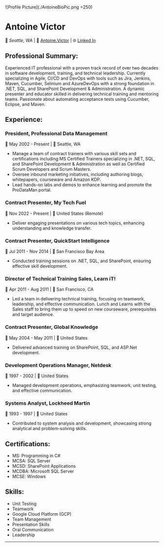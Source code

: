 ![Profile Picture](./AntoineBioPic.png =250)

# Antoine Victor
📍 *Seattle, WA* | 📧 [Antoine.Victor](mailto://antoine.victor@gmail.com) | 🌐 [Linked In](https://www.linkedin.com/in/antoinevictor)

## **Professional Summary:**
Experienced IT professional with a proven track record of over two decades in software development, training, and technical leadership. Currently specializing in Agile, CI/CD and DevOps with tools such as Jira, Jenkins, Maven, Cucumber, Selinium and AzureDevOps with a strong foundation in .NET, SQL, and SharePoint Development & Administration. A dynamic presenter and educator skilled in delivering technical training and mentoring teams. Passionate about automating acceptance tests using Cucumber, Eclipse, and Maven.

## **Experience:**

### President, Professional Data Management
📅 May 2002 - Present | 📍 Seattle, WA
- Manage a team of contract trainers with various skill sets and certifications including MS Certified Trainers specializing in .NET, SQL, and SharePoint Development & Administration as well as Certified Scrum Developers and Scrum Masters.
- Oversee inbound marketing initiatives, including authoring blogs, whitepapers, courseware and Amazon KDP.
- Lead hands-on labs and demos to enhance learning and promote the ProDataMan portal.

### Contract Presenter, My Tech Fuel
📅 Nov 2022 - Present | 📍 United States (Remote)
- Deliver engaging presentations on various tech topics, enhancing understanding and knowledge transfer.

### Contract Presenter, QuickStart Intelligence
📅 Jul 2011 - Nov 2014 | 📍 San Francisco Bay Area
- Conducted training sessions on .NET, SQL, and SharePoint, ensuring effective skill development.

### Director of Technical Training Sales, Learn iT!
📅 Apr 2011 - Aug 2011 | 📍 San Francisco, CA
- Led a team in delivering technical training, focusing on teamwork, leadership, and effective communication.  Lunch and Learns with the Sales staff to bring them up to speed on new courseware, prerequisites and target audience.

### Contract Presenter, Global Knowledge
📅 May 2004 - May 2011 | 📍 United States
- Delivered advanced training on SharePoint, SQL, and ASP.Net development.

### Development Operations Manager, Netdesk
📅 1997 - 2002 | 📍 United States
- Managed development operations, emphasizing teamwork, unit testing, and effective communication.

### Systems Analyst, Lockheed Martin
📅 1993 - 1997 | 📍 United States
- Contributed to system analysis and development, showcasing strong analytical and problem-solving skills.

## **Certifications:**
- MS: Programming in C#
- MCSA: SQL Server
- MCSD: SharePoint Applications
- MCDBA: Microsoft SQL Server
- MCSE: Windows

## **Skills:**
- Unit Testing
- Teamwork
- Google Cloud Platform (GCP)
- Team Management
- Presentation Skills
- Oral Communication
- Leadership

---
